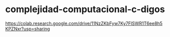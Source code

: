 # complejidad-computacional-c-digos
https://colab.research.google.com/drive/11NzZKbFyw7Ky7FlSWR1T6ee8h5KPZNxr?usp=sharing
